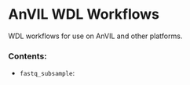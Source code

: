 # AnVIL WDL Workflows

WDL workflows for use on AnVIL and other platforms.

### Contents:
- `fastq_subsample`: 

